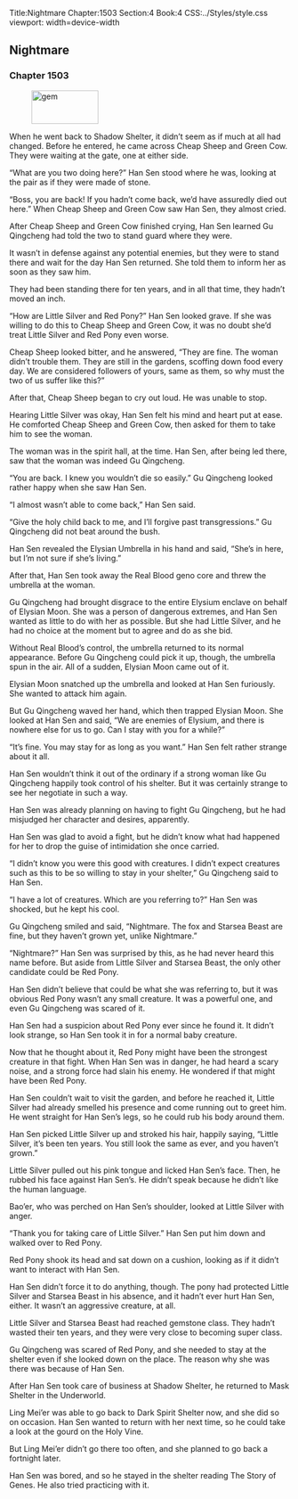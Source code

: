 Title:Nightmare 
Chapter:1503 
Section:4 
Book:4 
CSS:../Styles/style.css 
viewport: width=device-width
  
## Nightmare
### Chapter 1503 
<figure>
	<img src="../Images/gem.gif" alt="gem" id="gem" width="120" height="60" />
</figure>
  

  
  When he went back to Shadow Shelter, it didn’t seem as if much at all had changed. Before he entered, he came across Cheap Sheep and Green Cow. They were waiting at the gate, one at either side.

“What are you two doing here?” Han Sen stood where he was, looking at the pair as if they were made of stone.

“Boss, you are back! If you hadn’t come back, we’d have assuredly died out here.” When Cheap Sheep and Green Cow saw Han Sen, they almost cried.

After Cheap Sheep and Green Cow finished crying, Han Sen learned Gu Qingcheng had told the two to stand guard where they were.

It wasn’t in defense against any potential enemies, but they were to stand there and wait for the day Han Sen returned. She told them to inform her as soon as they saw him.

They had been standing there for ten years, and in all that time, they hadn’t moved an inch.

“How are Little Silver and Red Pony?” Han Sen looked grave. If she was willing to do this to Cheap Sheep and Green Cow, it was no doubt she’d treat Little Silver and Red Pony even worse.

Cheap Sheep looked bitter, and he answered, “They are fine. The woman didn’t trouble them. They are still in the gardens, scoffing down food every day. We are considered followers of yours, same as them, so why must the two of us suffer like this?”

After that, Cheap Sheep began to cry out loud. He was unable to stop.

Hearing Little Silver was okay, Han Sen felt his mind and heart put at ease. He comforted Cheap Sheep and Green Cow, then asked for them to take him to see the woman.

The woman was in the spirit hall, at the time. Han Sen, after being led there, saw that the woman was indeed Gu Qingcheng.

“You are back. I knew you wouldn’t die so easily.” Gu Qingcheng looked rather happy when she saw Han Sen.

“I almost wasn’t able to come back,” Han Sen said.

“Give the holy child back to me, and I’ll forgive past transgressions.” Gu Qingcheng did not beat around the bush.

Han Sen revealed the Elysian Umbrella in his hand and said, “She’s in here, but I’m not sure if she’s living.”

After that, Han Sen took away the Real Blood geno core and threw the umbrella at the woman.

Gu Qingcheng had brought disgrace to the entire Elysium enclave on behalf of Elysian Moon. She was a person of dangerous extremes, and Han Sen wanted as little to do with her as possible. But she had Little Silver, and he had no choice at the moment but to agree and do as she bid.

Without Real Blood’s control, the umbrella returned to its normal appearance. Before Gu Qingcheng could pick it up, though, the umbrella spun in the air. All of a sudden, Elysian Moon came out of it.

Elysian Moon snatched up the umbrella and looked at Han Sen furiously. She wanted to attack him again.

But Gu Qingcheng waved her hand, which then trapped Elysian Moon. She looked at Han Sen and said, “We are enemies of Elysium, and there is nowhere else for us to go. Can I stay with you for a while?”

“It’s fine. You may stay for as long as you want.” Han Sen felt rather strange about it all.

Han Sen wouldn’t think it out of the ordinary if a strong woman like Gu Qingcheng happily took control of his shelter. But it was certainly strange to see her negotiate in such a way.

Han Sen was already planning on having to fight Gu Qingcheng, but he had misjudged her character and desires, apparently.

Han Sen was glad to avoid a fight, but he didn’t know what had happened for her to drop the guise of intimidation she once carried.

“I didn’t know you were this good with creatures. I didn’t expect creatures such as this to be so willing to stay in your shelter,” Gu Qingcheng said to Han Sen.

“I have a lot of creatures. Which are you referring to?” Han Sen was shocked, but he kept his cool.

Gu Qingcheng smiled and said, “Nightmare. The fox and Starsea Beast are fine, but they haven’t grown yet, unlike Nightmare.”

“Nightmare?” Han Sen was surprised by this, as he had never heard this name before. But aside from Little Silver and Starsea Beast, the only other candidate could be Red Pony.

Han Sen didn’t believe that could be what she was referring to, but it was obvious Red Pony wasn’t any small creature. It was a powerful one, and even Gu Qingcheng was scared of it.

Han Sen had a suspicion about Red Pony ever since he found it. It didn’t look strange, so Han Sen took it in for a normal baby creature.

Now that he thought about it, Red Pony might have been the strongest creature in that fight. When Han Sen was in danger, he had heard a scary noise, and a strong force had slain his enemy. He wondered if that might have been Red Pony.

Han Sen couldn’t wait to visit the garden, and before he reached it, Little Silver had already smelled his presence and come running out to greet him. He went straight for Han Sen’s legs, so he could rub his body around them.

Han Sen picked Little Silver up and stroked his hair, happily saying, “Little Silver, it’s been ten years. You still look the same as ever, and you haven’t grown.”

Little Silver pulled out his pink tongue and licked Han Sen’s face. Then, he rubbed his face against Han Sen’s. He didn’t speak because he didn’t like the human language.

Bao’er, who was perched on Han Sen’s shoulder, looked at Little Silver with anger.

“Thank you for taking care of Little Silver.” Han Sen put him down and walked over to Red Pony.

Red Pony shook its head and sat down on a cushion, looking as if it didn’t want to interact with Han Sen.

Han Sen didn’t force it to do anything, though. The pony had protected Little Silver and Starsea Beast in his absence, and it hadn’t ever hurt Han Sen, either. It wasn’t an aggressive creature, at all.

Little Silver and Starsea Beast had reached gemstone class. They hadn’t wasted their ten years, and they were very close to becoming super class.

Gu Qingcheng was scared of Red Pony, and she needed to stay at the shelter even if she looked down on the place. The reason why she was there was because of Han Sen.

After Han Sen took care of business at Shadow Shelter, he returned to Mask Shelter in the Underworld.

Ling Mei’er was able to go back to Dark Spirit Shelter now, and she did so on occasion. Han Sen wanted to return with her next time, so he could take a look at the gourd on the Holy Vine.

But Ling Mei’er didn’t go there too often, and she planned to go back a fortnight later.

Han Sen was bored, and so he stayed in the shelter reading The Story of Genes. He also tried practicing with it.
